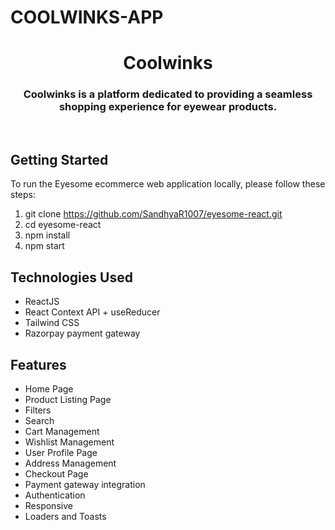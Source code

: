 # COOLWINKS-APP
# <h1 align="center"> Coolwinks </h1>
<h3 align="center">Coolwinks is a platform dedicated to providing a seamless shopping experience for eyewear products.</h3>
<br/>

## Getting Started
To run the Eyesome ecommerce web application locally, please follow these steps:
1. git clone https://github.com/SandhyaR1007/eyesome-react.git
2. cd eyesome-react
3. npm install
4. npm start
   
## Technologies Used
- ReactJS
- React Context API + useReducer
- Tailwind CSS
- Razorpay payment gateway

## Features
- Home Page
- Product Listing Page
- Filters
- Search
- Cart Management
- Wishlist Management
- User Profile Page
- Address Management
- Checkout Page
- Payment gateway integration
- Authentication
- Responsive
- Loaders and Toasts
